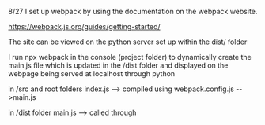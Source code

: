 8/27 
I set up webpack by using the documentation on the webpack website. 

https://webpack.js.org/guides/getting-started/

The site can be viewed on the python server set up within the dist/ folder

I run npx webpack in the console (project folder) to dynamically create the main.js file which is updated in the /dist folder and displayed on the webpage being served at localhost through python

in /src and root folders
index.js --> compiled using webpack.config.js -->main.js

in /dist folder
main.js --> called through <script> in --> index.html